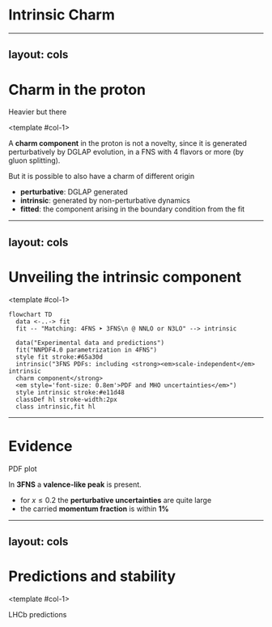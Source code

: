# Intrinsic Charm

<div m="y-10" flex="~" justify="center">
  <a href="https://www.quantamagazine.org/inside-the-proton-the-most-complicated-thing-imaginable-20221019/" b="!none">
    <bkg-img dark src="protons/quanta.webp" p="6" w="xl" rounded="20"/>
  </a>
</div>

---
layout: cols
---

# Charm in the proton

Heavier but there

<template #col-1>

A **charm component** in the proton is not a novelty, since it is generated
perturbatively by DGLAP evolution, in a FNS with 4 flavors or more (by gluon
splitting).

But it is possible to also have a charm of different origin

- **perturbative**: DGLAP generated
- **intrinsic**: generated by non-perturbative dynamics
- **fitted**: the component arising in the boundary condition from the fit

</template>
<template #col-2>

<div m="6" w="full" flex="~" justify="center">
  <video autoplay loop muted w="4/5" h="2/3" p="2" rounded="4"
    bg="black" shadow="~ dark">
    <source src="/protons/split.mp4" type="video/mp4">
  </video>
</div>

<div m="-12"/>

The <b>NNPDF4.0</b> charm component it is not directly *intrinsic*, since the
fit is done in the 4FNS.

</template>

---
layout: cols
---

# Unveiling the intrinsic component

<div m="16"/>

<template #col-1>
<div flex="~" justify="center" items="center">

```mermaid
flowchart TD
  data <-..-> fit
  fit -- "Matching: 4FNS ➤ 3FNS\n @ NNLO or N3LO" --> intrinsic

  data("Experimental data and predictions")
  fit("NNPDF4.0 parametrization in 4FNS")
  style fit stroke:#65a30d
  intrinsic("3FNS PDFs: including <strong><em>scale-independent</em> intrinsic
  charm component</strong>
  <em style='font-size: 0.8em'>PDF and MHO uncertainties</em>")
  style intrinsic stroke:#e11d48
  classDef hl stroke-width:2px
  class intrinsic,fit hl
```

</div>
</template>
<template #col-2>

matching

</template>

---

# Evidence

PDF plot

In <b>3FNS</b> a <b>valence-like peak</b> is present.
- for $x \leq 0.2$ the **perturbative uncertainties** are quite large
- the carried **momentum fraction** is within **1%**

---
layout: cols
---

# Predictions and stability

<template #col-1>

LHCb predictions

</template>
<template #col-2>

Dataset variations

</template>

